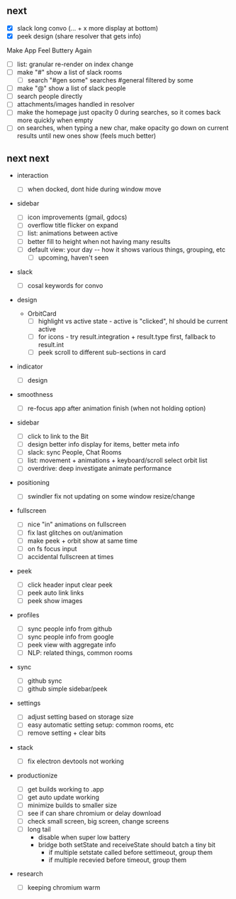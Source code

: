 ## next

* [x] slack long convo (... + x more display at bottom)
* [x] peek design (share resolver that gets info)

Make App Feel Buttery Again

* [ ] list: granular re-render on index change
* [ ] make "#" show a list of slack rooms
  * [ ] search "#gen some" searches #general filtered by some
* [ ] make "@" show a list of slack people
* [ ] search people directly
* [ ] attachments/images handled in resolver
* [ ] make the homepage just opacity 0 during searches, so it comes back more quickly when empty
* [ ] on searches, when typing a new char, make opacity go down on current results until new ones show (feels much better)

## next next

* interaction

  * [ ] when docked, dont hide during window move

* sidebar

  * [ ] icon improvements (gmail, gdocs)
  * [ ] overflow title flicker on expand
  * [ ] list: animations between active
  * [ ] better fill to height when not having many results
  * [ ] default view: your day -- how it shows various things, grouping, etc
    * [ ] upcoming, haven't seen

* slack

  * [ ] cosal keywords for convo

* design

  * OrbitCard
    * [ ] highlight vs active state - active is "clicked", hl should be current active
    * [ ] for icons - try result.integration + result.type first, fallback to result.int
    * [ ] peek scroll to different sub-sections in card

* indicator

  * [ ] design

* smoothness

  * [ ] re-focus app after animation finish (when not holding option)

* sidebar

  * [ ] click to link to the Bit
  * [ ] design better info display for items, better meta info
  * [ ] slack: sync People, Chat Rooms
  * [ ] list: movement + animations + keyboard/scroll select orbit list
  * [ ] overdrive: deep investigate animate performance

* positioning

  * [ ] swindler fix not updating on some window resize/change

* fullscreen

  * [ ] nice "in" animations on fullscreen
  * [ ] fix last glitches on out/animation
  * [ ] make peek + orbit show at same time
  * [ ] on fs focus input
  * [ ] accidental fullscreen at times

* peek

  * [ ] click header input clear peek
  * [ ] peek auto link links
  * [ ] peek show images

* profiles

  * [ ] sync people info from github
  * [ ] sync people info from google
  * [ ] peek view with aggregate info
  * [ ] NLP: related things, common rooms

* sync

  * [ ] github sync
  * [ ] github simple sidebar/peek

* settings

  * [ ] adjust setting based on storage size
  * [ ] easy automatic setting setup: common rooms, etc
  * [ ] remove setting + clear bits

* stack

  * [ ] fix electron devtools not working

* productionize

  * [ ] get builds working to .app
  * [ ] get auto update working
  * [ ] minimize builds to smaller size
  * [ ] see if can share chromium or delay download
  * [ ] check small screen, big screen, change screens
  * [ ] long tail
    * disable when super low battery
    * bridge both setState and receiveState should batch a tiny bit
      * if multiple setstate called before settimeout, group them
      * if multiple recevied before timeout, group them

* research

  * [ ] keeping chromium warm
